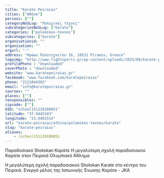 ```yaml
---
title: "Karate Peiraias"
cities: ["Αθήνα"]
perioxi: [""]
categoryNoSLug: "Πολεμικές τέχνες"
subcategoriesNoSLug: ["Karate"]
categories: ["polemikes-texnes"]
subcategories: ["karate"]
organisationid: ""
organisation: ""
orgurl: "-"
address: "Ηρώων Πολυτεχνείου 16, 18531 Piraeus, Greece"
logoimg: "http://www.fightsports.gr/wp-content/uploads/2015/09/karate-peiraias-logo.jpg"
profilePhoto : "downloaded"
coverPhoto : "downloaded"
website: "www.karatepeiraias.gr"
facebook: "www.facebook.com/karatepeiraias"
phone: "2121044392"
email: "info@karatepeiraias.gr"
courses: ""
places: [""]
rensponsibles: ""
zipcode: [""]
UID: "school151120180851"
latitude: "37.9445343"
longitude: "23.6481514"
url: "karate-peiraias/athina/polemikes-texnes/karate"
slug: "karate-peiraias"
aliases:
    - /school151120180851
---
```



Παραδοσιακό Shotokan Καράτε Η μεγαλύτερη σχολή παραδοσιακού Καράτε στον Πειραιά Ολυμπιακό Άθλημα

Η μεγαλύτερη σχολή παραδοσιακού Shotokan Karate στο κέντρο του Πειραιά. Ενεργό μέλος της Ιαπωνικής Ένωσης Καράτε - JKA